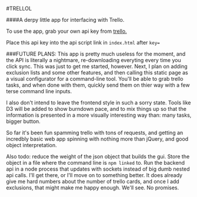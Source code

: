 #TRELLOL

####A derpy little app for interfacing with Trello.

To use the app, grab your own api key from [trello.](https://developers.trello.com/authorize)

Place this api key into the api script link in `index.html` after `key=`

###FUTURE PLANS:
This app is pretty much useless for the moment, and the API is literally a nightmare, re-downloading everyting every time you click sync. This was just to get me started, however. Next, I plan on adding exclusion lists and some other features, and then calling this static page as a visual configurator for a command-line tool. You'll be able to grab trello tasks, and when done with them, quickly send them on thier way with a few terse command line inputs.

I also don't intend to leave the frontend style in such a sorry state. Tools like D3 will be added to show burndown pace, and to mix things up so that the information is presented in a more visually interesting way than: many tasks, bigger button.

So far it's been fun spamming trello with tons of requests, and getting an incredbly basic web app spinning with nothing more than jQuery, and good object interpretation.

Also todo: reduce the weight of the json object that builds the gui. Store the object in a file where the command line is `npm linked` to. Run the backend api in a node process that updates with sockets instead of big dumb nested api calls. I'll get there, or I'll move on to something better. It does already give me hard numbers about the number of trello cards, and once I add exclusions, that might make me happy enough. We'll see. No promises.
